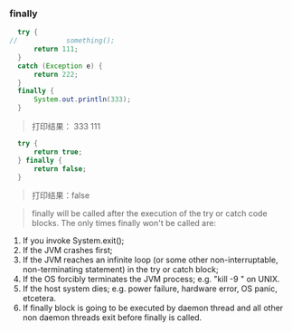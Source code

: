 ### finally
```java
  try {
//            something();
      return 111;
  }
  catch (Exception e) {
      return 222;
  }
  finally {
      System.out.println(333);
  }
```
>打印结果：
333
111

```java
  try {
      return true;
  } finally {
      return false;
  }
 ```
>打印结果：false


> finally will be called after the execution of the try or catch code blocks.
The only times finally won't be called are:

1. If you invoke System.exit();
2. If the JVM crashes first;
3. If the JVM reaches an infinite loop (or some other non-interruptable, non-terminating statement) in the try or catch block;
4. If the OS forcibly terminates the JVM process; e.g. "kill -9 " on UNIX.
5. If the host system dies; e.g. power failure, hardware error, OS panic, etcetera.
6. If finally block is going to be executed by daemon thread and all other non daemon threads exit before finally is called.
